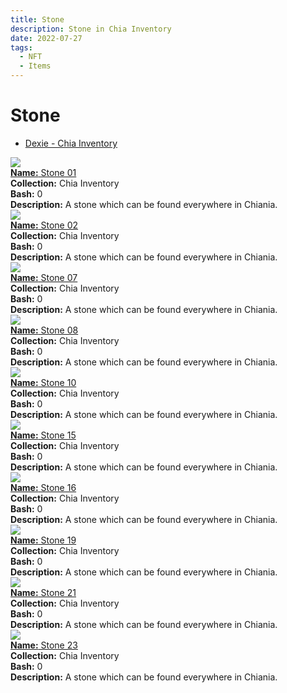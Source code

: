 ```yaml
---
title: Stone
description: Stone in Chia Inventory
date: 2022-07-27
tags:
  - NFT
  - Items
---
```


# Stone

- [Dexie - Chia Inventory]()

<div class="item_thumbnail_detail">
<img src="https://djxxkjx52yigcm7sorhjvkr2xrtestgpddftrhd5pwwfuuvp.arweave.net/Gm9_1Jv3W_EGEz8nROmqo6vGZJTM8YyzicfX2sWlKvE"><br/>
<div><a href="https://www.spacescan.io/xch/coin/0x8cec523a426c60b25457db6a40cd914e739616077474fcd3a8b9c62234ec1b5d"><strong>Name:</strong> Stone 01</a></div>
<div><strong>Collection:</strong> Chia Inventory</div>
<div><strong>Bash:</strong> 0</div>
<div><strong>Description:</strong> A stone which can be found everywhere in Chiania.</div>
</div>
<div class="item_thumbnail_detail">
<img src="https://tse2buqmvjecgofpixjezdzkpddbqtcnrzdjditi4txhvuq.arweave.net/nImg0gyqSCM4_r0XSTI8qeM_Y--YTE2ORpGiaOTuetI"><br/>
<div><a href="https://www.spacescan.io/xch/coin/0xc644521fdd73ab89c373e96e42af99d2993cb3029f4b89dbb717f731b0febc48"><strong>Name:</strong> Stone 02</a></div>
<div><strong>Collection:</strong> Chia Inventory</div>
<div><strong>Bash:</strong> 0</div>
<div><strong>Description:</strong> A stone which can be found everywhere in Chiania.</div>
</div>
<div class="item_thumbnail_detail">
<img src="https://or6t2cedelnjo3b4uddliinfe6tj3jz664nkw3mhzvdbjv6ihfma.arweave.net/dH09CIMi2pdsPKDGtCGlJ6adpz73Gqtth81GFNfIOVg"><br/>
<div><a href="https://www.spacescan.io/xch/coin/0xe6282ea7067f34d4167783bdb89819fc0622b83a25e5152289e8c51d2b276ce5"><strong>Name:</strong> Stone 07</a></div>
<div><strong>Collection:</strong> Chia Inventory</div>
<div><strong>Bash:</strong> 0</div>
<div><strong>Description:</strong> A stone which can be found everywhere in Chiania.</div>
</div>
<div class="item_thumbnail_detail">
<img src="https://ctxekgklf2tajkcmjc5xlupo2eixxoyrcy6q4gybwflrj444ma.arweave.net/FO5FGUsupg_SoTEi7ddHu0RF7uxEWPQ4bAbFXFPOcYA"><br/>
<div><a href="https://www.spacescan.io/xch/coin/0x90ba0151caf7363cc079fcb770ef97568d65294b2b9426d0f82ee441711704de"><strong>Name:</strong> Stone 08</a></div>
<div><strong>Collection:</strong> Chia Inventory</div>
<div><strong>Bash:</strong> 0</div>
<div><strong>Description:</strong> A stone which can be found everywhere in Chiania.</div>
</div>
<div class="item_thumbnail_detail">
<img src="https://itcwhnfjgrhqslfiiaeie73cmcucqjoekb3qqlt5ietbrw4j.arweave.net/RMVjtKk0TwksqEA_Ign-9iYKgoJcRQdwgufUEmGNuJI"><br/>
<div><a href="https://www.spacescan.io/xch/coin/0x2eba06e7ef36d3fde22418a1e72f815f171be70370f5c0711b6914437936fc79"><strong>Name:</strong> Stone 10</a></div>
<div><strong>Collection:</strong> Chia Inventory</div>
<div><strong>Bash:</strong> 0</div>
<div><strong>Description:</strong> A stone which can be found everywhere in Chiania.</div>
</div>
<div class="item_thumbnail_detail">
<img src="https://lpkqufnagvdm3fnyzcgg7hhlnbrowhjj5vbi3goptubly7i7fxdq.arweave.net/W9UKFaA1Rs2VuMiMb5zraGLrHSntQo2Zz50CvH0fLcc"><br/>
<div><a href="https://www.spacescan.io/xch/coin/0x8c4462c60a6b492adc68e68f65b2a1f1693b5123e3217262c8227e1ec3cc7266"><strong>Name:</strong> Stone 15</a></div>
<div><strong>Collection:</strong> Chia Inventory</div>
<div><strong>Bash:</strong> 0</div>
<div><strong>Description:</strong> A stone which can be found everywhere in Chiania.</div>
</div>
<div class="item_thumbnail_detail">
<img src="https://ad7qwazr4vl5jiooup23opifhu3n2n4wbjdb62aplxss5622vu.arweave.net/AP8-LAzHlV9ShzqP1tz0FPTbdN5YKRh9oD13lLvtarQ"><br/>
<div><a href="https://www.spacescan.io/xch/coin/0x5244a7f429852ce492ea4f6b4433c79dccf5182c58e60d886cfc31a643ff6a94"><strong>Name:</strong> Stone 16</a></div>
<div><strong>Collection:</strong> Chia Inventory</div>
<div><strong>Bash:</strong> 0</div>
<div><strong>Description:</strong> A stone which can be found everywhere in Chiania.</div>
</div>
<div class="item_thumbnail_detail">
<img src="https://mccgdudvdfzs5iedw56cfmckefqn4zgyg2u5tgdvo7kgehcy.arweave.net/YIRh0HUZcy6gg7d8IrBKIW--DeZNg2qdmY-dXfUYhxY"><br/>
<div><a href="https://www.spacescan.io/xch/coin/0x0c7411482da3a2c5f3819fcf38cb1137309b78f292aff237b4d7581fc4e5a69e"><strong>Name:</strong> Stone 19</a></div>
<div><strong>Collection:</strong> Chia Inventory</div>
<div><strong>Bash:</strong> 0</div>
<div><strong>Description:</strong> A stone which can be found everywhere in Chiania.</div>
</div>
<div class="item_thumbnail_detail">
<img src="https://x2t7glnx7evx2igefxycenorvzzebsb5mkm3pxb7tdolsc2r.arweave.net/v_qfzLbf5K3-0gxC3wIjXRrnJAyD1imbfcP5jcuQtR8"><br/>
<div><a href="https://www.spacescan.io/xch/coin/0x7385e7765bdfebbccfa0afb12dba596210d45f5df52c78e4ae64415fc0e28fda"><strong>Name:</strong> Stone 21</a></div>
<div><strong>Collection:</strong> Chia Inventory</div>
<div><strong>Bash:</strong> 0</div>
<div><strong>Description:</strong> A stone which can be found everywhere in Chiania.</div>
</div>
<div class="item_thumbnail_detail">
<img src="https://tpiovso3m7fmgvftuucwpeorkc7c24l3f6socxgngltgokx3iu.arweave.net/m9DqydtnysNUs6UFZ5HRUL4tcXs_vpOFczTLmZyr7RU"><br/>
<div><a href="https://www.spacescan.io/xch/coin/0x5b8e52b6010e807072a3dd4b31598e1d09ac674de15835e41a6f3be0760b0d13"><strong>Name:</strong> Stone 23</a></div>
<div><strong>Collection:</strong> Chia Inventory</div>
<div><strong>Bash:</strong> 0</div>
<div><strong>Description:</strong> A stone which can be found everywhere in Chiania.</div>
</div>

